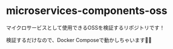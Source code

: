 # microservices-components-oss

マイクロサービスとして使用できるOSSを検証するリポジトリです！

検証するだけなので、Docker Composeで動かしちゃいます👍🏻



